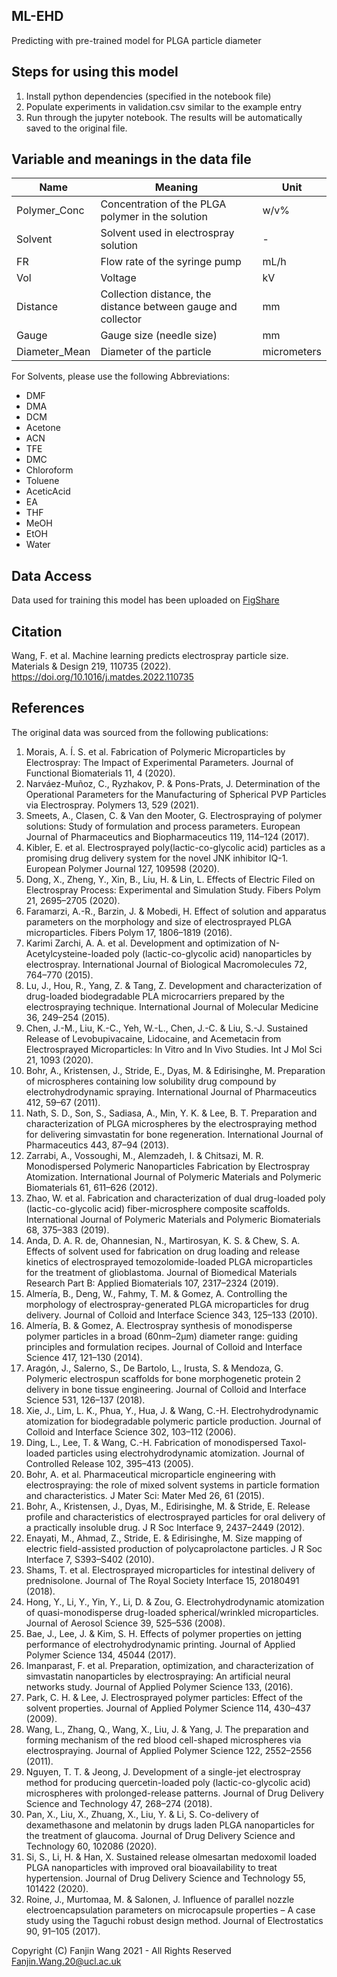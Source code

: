 ## ML-EHD
Predicting with pre-trained model for PLGA particle diameter

##  Steps for using this model
1. Install python dependencies (specified in the notebook file)
2. Populate experiments in validation.csv similar to the example entry
3. Run through the jupyter notebook. The results will be automatically saved to the original file.

## Variable and meanings in the data file
| Name          | Meaning                                                       | Unit    |
|---------------|---------------------------------------------------------------|---------|
| Polymer_Conc  | Concentration of the PLGA polymer in the solution             | w/v%     |
| Solvent       | Solvent used in electrospray solution                         | -       |
| FR            | Flow rate of the syringe pump                                 | mL/h    |
| Vol           | Voltage                                                       | kV      |
| Distance      | Collection distance, the distance between gauge and collector | mm      |
| Gauge         | Gauge size (needle size)                                      | mm      |
| Diameter_Mean | Diameter of the particle                                      | micrometers |

For Solvents, please use the following Abbreviations:
- DMF 
- DMA 
- DCM 
- Acetone 
- ACN 
- TFE 
- DMC 
- Chloroform 
- Toluene 
- AceticAcid 
- EA 
- THF 
- MeOH 
- EtOH 
- Water

## Data Access
Data used for training this model has been uploaded on [FigShare](https://doi.org/10.6084/m9.figshare.25040459.v1)

## Citation
Wang, F. et al. Machine learning predicts electrospray particle size. Materials & Design 219, 110735 (2022). https://doi.org/10.1016/j.matdes.2022.110735

## References
The original data was sourced from the following publications:

1. Morais, A. Í. S. et al. Fabrication of Polymeric Microparticles by Electrospray: The Impact of Experimental Parameters. Journal of Functional Biomaterials 11, 4 (2020).
2. Narváez-Muñoz, C., Ryzhakov, P. & Pons-Prats, J. Determination of the Operational Parameters for the Manufacturing of Spherical PVP Particles via Electrospray. Polymers 13, 529 (2021).
3. Smeets, A., Clasen, C. & Van den Mooter, G. Electrospraying of polymer solutions: Study of formulation and process parameters. European Journal of Pharmaceutics and Biopharmaceutics 119, 114–124 (2017).
4. Kibler, E. et al. Electrosprayed poly(lactic-co-glycolic acid) particles as a promising drug delivery system for the novel JNK inhibitor IQ-1. European Polymer Journal 127, 109598 (2020).
5. Dong, X., Zheng, Y., Xin, B., Liu, H. & Lin, L. Effects of Electric Filed on Electrospray Process: Experimental and Simulation Study. Fibers Polym 21, 2695–2705 (2020).
6. Faramarzi, A.-R., Barzin, J. & Mobedi, H. Effect of solution and apparatus parameters on the morphology and size of electrosprayed PLGA microparticles. Fibers Polym 17, 1806–1819 (2016).
7. Karimi Zarchi, A. A. et al. Development and optimization of N-Acetylcysteine-loaded poly (lactic-co-glycolic acid) nanoparticles by electrospray. International Journal of Biological Macromolecules 72, 764–770 (2015).
8. Lu, J., Hou, R., Yang, Z. & Tang, Z. Development and characterization of drug-loaded biodegradable PLA microcarriers prepared by the electrospraying technique. International Journal of Molecular Medicine 36, 249–254 (2015).
9. Chen, J.-M., Liu, K.-C., Yeh, W.-L., Chen, J.-C. & Liu, S.-J. Sustained Release of Levobupivacaine, Lidocaine, and Acemetacin from Electrosprayed Microparticles: In Vitro and In Vivo Studies. Int J Mol Sci 21, 1093 (2020).
10. Bohr, A., Kristensen, J., Stride, E., Dyas, M. & Edirisinghe, M. Preparation of microspheres containing low solubility drug compound by electrohydrodynamic spraying. International Journal of Pharmaceutics 412, 59–67 (2011).
11. Nath, S. D., Son, S., Sadiasa, A., Min, Y. K. & Lee, B. T. Preparation and characterization of PLGA microspheres by the electrospraying method for delivering simvastatin for bone regeneration. International Journal of Pharmaceutics 443, 87–94 (2013).
12. Zarrabi, A., Vossoughi, M., Alemzadeh, I. & Chitsazi, M. R. Monodispersed Polymeric Nanoparticles Fabrication by Electrospray Atomization. International Journal of Polymeric Materials and Polymeric Biomaterials 61, 611–626 (2012).
13. Zhao, W. et al. Fabrication and characterization of dual drug-loaded poly (lactic-co-glycolic acid) fiber-microsphere composite scaffolds. International Journal of Polymeric Materials and Polymeric Biomaterials 68, 375–383 (2019).
14. Anda, D. A. R. de, Ohannesian, N., Martirosyan, K. S. & Chew, S. A. Effects of solvent used for fabrication on drug loading and release kinetics of electrosprayed temozolomide-loaded PLGA microparticles for the treatment of glioblastoma. Journal of Biomedical Materials Research Part B: Applied Biomaterials 107, 2317–2324 (2019).
15. Almería, B., Deng, W., Fahmy, T. M. & Gomez, A. Controlling the morphology of electrospray-generated PLGA microparticles for drug delivery. Journal of Colloid and Interface Science 343, 125–133 (2010).
16. Almería, B. & Gomez, A. Electrospray synthesis of monodisperse polymer particles in a broad (60nm–2μm) diameter range: guiding principles and formulation recipes. Journal of Colloid and Interface Science 417, 121–130 (2014).
17. Aragón, J., Salerno, S., De Bartolo, L., Irusta, S. & Mendoza, G. Polymeric electrospun scaffolds for bone morphogenetic protein 2 delivery in bone tissue engineering. Journal of Colloid and Interface Science 531, 126–137 (2018).
18. Xie, J., Lim, L. K., Phua, Y., Hua, J. & Wang, C.-H. Electrohydrodynamic atomization for biodegradable polymeric particle production. Journal of Colloid and Interface Science 302, 103–112 (2006).
19. Ding, L., Lee, T. & Wang, C.-H. Fabrication of monodispersed Taxol-loaded particles using electrohydrodynamic atomization. Journal of Controlled Release 102, 395–413 (2005).
20. Bohr, A. et al. Pharmaceutical microparticle engineering with electrospraying: the role of mixed solvent systems in particle formation and characteristics. J Mater Sci: Mater Med 26, 61 (2015).
21. Bohr, A., Kristensen, J., Dyas, M., Edirisinghe, M. & Stride, E. Release profile and characteristics of electrosprayed particles for oral delivery of a practically insoluble drug. J R Soc Interface 9, 2437–2449 (2012).
22. Enayati, M., Ahmad, Z., Stride, E. & Edirisinghe, M. Size mapping of electric field-assisted production of polycaprolactone particles. J R Soc Interface 7, S393–S402 (2010).
23. Shams, T. et al. Electrosprayed microparticles for intestinal delivery of prednisolone. Journal of The Royal Society Interface 15, 20180491 (2018).
24. Hong, Y., Li, Y., Yin, Y., Li, D. & Zou, G. Electrohydrodynamic atomization of quasi-monodisperse drug-loaded spherical/wrinkled microparticles. Journal of Aerosol Science 39, 525–536 (2008).
25. Bae, J., Lee, J. & Kim, S. H. Effects of polymer properties on jetting performance of electrohydrodynamic printing. Journal of Applied Polymer Science 134, 45044 (2017).
26. Imanparast, F. et al. Preparation, optimization, and characterization of simvastatin nanoparticles by electrospraying: An artificial neural networks study. Journal of Applied Polymer Science 133, (2016).
27. Park, C. H. & Lee, J. Electrosprayed polymer particles: Effect of the solvent properties. Journal of Applied Polymer Science 114, 430–437 (2009).
28. Wang, L., Zhang, Q., Wang, X., Liu, J. & Yang, J. The preparation and forming mechanism of the red blood cell-shaped microspheres via electrospraying. Journal of Applied Polymer Science 122, 2552–2556 (2011).
29. Nguyen, T. T. & Jeong, J. Development of a single-jet electrospray method for producing quercetin-loaded poly (lactic-co-glycolic acid) microspheres with prolonged-release patterns. Journal of Drug Delivery Science and Technology 47, 268–274 (2018).
30. Pan, X., Liu, X., Zhuang, X., Liu, Y. & Li, S. Co-delivery of dexamethasone and melatonin by drugs laden PLGA nanoparticles for the treatment of glaucoma. Journal of Drug Delivery Science and Technology 60, 102086 (2020).
31. Si, S., Li, H. & Han, X. Sustained release olmesartan medoxomil loaded PLGA nanoparticles with improved oral bioavailability to treat hypertension. Journal of Drug Delivery Science and Technology 55, 101422 (2020).
32. Roine, J., Murtomaa, M. & Salonen, J. Influence of parallel nozzle electroencapsulation parameters on microcapsule properties – A case study using the Taguchi robust design method. Journal of Electrostatics 90, 91–105 (2017).




Copyright (C) Fanjin Wang 2021 - All Rights Reserved
Fanjin.Wang.20@ucl.ac.uk
